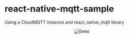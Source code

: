 # react-native-mqtt-sample

Using a CloudMQTT instance and react_native_mqtt library

<p align="center" >
  <kbd>
    <img src="https://github.com/osamaq/react-native-mqtt-sample/raw/master/gif/demo.gif" title="Demo">
  </kbd>
  <br>
</p>
